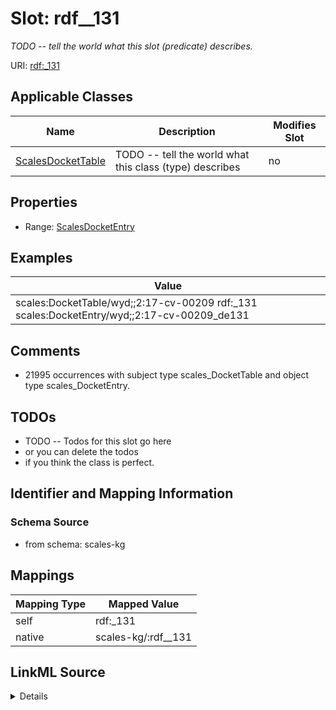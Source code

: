 

# Slot: rdf__131


_TODO -- tell the world what this slot (predicate) describes._





URI: [rdf:_131](http://www.w3.org/1999/02/22-rdf-syntax-ns#_131)



<!-- no inheritance hierarchy -->





## Applicable Classes

| Name | Description | Modifies Slot |
| --- | --- | --- |
| [ScalesDocketTable](../classes/ScalesDocketTable.md) | TODO -- tell the world what this class (type) describes |  no  |







## Properties

* Range: [ScalesDocketEntry](../classes/ScalesDocketEntry.md)






## Examples

| Value |
| --- |
| scales:DocketTable/wyd;;2:17-cv-00209 rdf:_131 scales:DocketEntry/wyd;;2:17-cv-00209_de131 |

## Comments

* 21995 occurrences with subject type scales_DocketTable and object type scales_DocketEntry.

## TODOs

* TODO -- Todos for this slot go here
* or you can delete the todos
* if you think the class is perfect.

## Identifier and Mapping Information







### Schema Source


* from schema: scales-kg




## Mappings

| Mapping Type | Mapped Value |
| ---  | ---  |
| self | rdf:_131 |
| native | scales-kg/:rdf__131 |




## LinkML Source

<details>
```yaml
name: rdf__131
description: TODO -- tell the world what this slot (predicate) describes.
todos:
- TODO -- Todos for this slot go here
- or you can delete the todos
- if you think the class is perfect.
comments:
- 21995 occurrences with subject type scales_DocketTable and object type scales_DocketEntry.
examples:
- value: scales:DocketTable/wyd;;2:17-cv-00209 rdf:_131 scales:DocketEntry/wyd;;2:17-cv-00209_de131
from_schema: scales-kg
rank: 1000
slot_uri: rdf:_131
alias: rdf__131
domain_of:
- scales_DocketTable
range: scales_DocketEntry

```
</details>